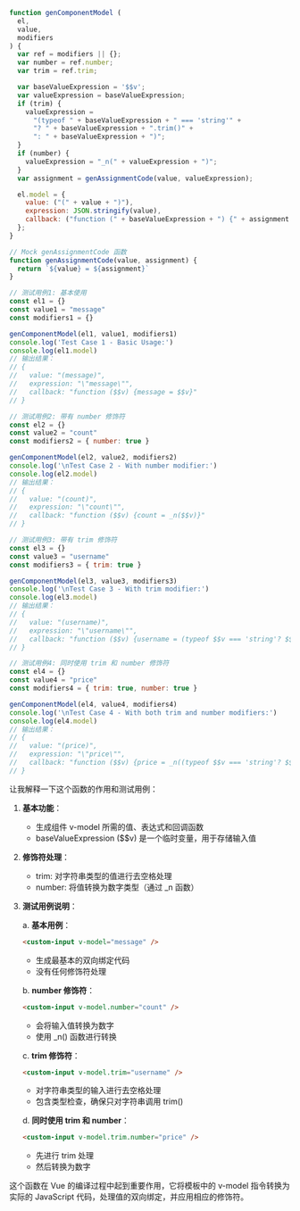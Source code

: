 ```js
function genComponentModel (
  el,
  value,
  modifiers
) {
  var ref = modifiers || {};
  var number = ref.number;
  var trim = ref.trim;

  var baseValueExpression = '$$v';
  var valueExpression = baseValueExpression;
  if (trim) {
    valueExpression =
      "(typeof " + baseValueExpression + " === 'string'" +
      "? " + baseValueExpression + ".trim()" +
      ": " + baseValueExpression + ")";
  }
  if (number) {
    valueExpression = "_n(" + valueExpression + ")";
  }
  var assignment = genAssignmentCode(value, valueExpression);

  el.model = {
    value: ("(" + value + ")"),
    expression: JSON.stringify(value),
    callback: ("function (" + baseValueExpression + ") {" + assignment + "}")
  };
}
```

```javascript
// Mock genAssignmentCode 函数
function genAssignmentCode(value, assignment) {
  return `${value} = ${assignment}`
}

// 测试用例1: 基本使用
const el1 = {}
const value1 = "message"
const modifiers1 = {}

genComponentModel(el1, value1, modifiers1)
console.log('Test Case 1 - Basic Usage:')
console.log(el1.model)
// 输出结果：
// {
//   value: "(message)",
//   expression: "\"message\"",
//   callback: "function ($$v) {message = $$v}"
// }

// 测试用例2: 带有 number 修饰符
const el2 = {}
const value2 = "count"
const modifiers2 = { number: true }

genComponentModel(el2, value2, modifiers2)
console.log('\nTest Case 2 - With number modifier:')
console.log(el2.model)
// 输出结果：
// {
//   value: "(count)",
//   expression: "\"count\"",
//   callback: "function ($$v) {count = _n($$v)}"
// }

// 测试用例3: 带有 trim 修饰符
const el3 = {}
const value3 = "username"
const modifiers3 = { trim: true }

genComponentModel(el3, value3, modifiers3)
console.log('\nTest Case 3 - With trim modifier:')
console.log(el3.model)
// 输出结果：
// {
//   value: "(username)",
//   expression: "\"username\"",
//   callback: "function ($$v) {username = (typeof $$v === 'string'? $$v.trim(): $$v)}"
// }

// 测试用例4: 同时使用 trim 和 number 修饰符
const el4 = {}
const value4 = "price"
const modifiers4 = { trim: true, number: true }

genComponentModel(el4, value4, modifiers4)
console.log('\nTest Case 4 - With both trim and number modifiers:')
console.log(el4.model)
// 输出结果：
// {
//   value: "(price)",
//   expression: "\"price\"",
//   callback: "function ($$v) {price = _n((typeof $$v === 'string'? $$v.trim(): $$v))}"
// }

```

让我解释一下这个函数的作用和测试用例：

1. **基本功能**：
   - 生成组件 v-model 所需的值、表达式和回调函数
   - baseValueExpression ($$v) 是一个临时变量，用于存储输入值

2. **修饰符处理**：
   - trim: 对字符串类型的值进行去空格处理
   - number: 将值转换为数字类型（通过 _n 函数）

3. **测试用例说明**：

   a. **基本用例**：
   ```html
   <custom-input v-model="message" />
   ```
   - 生成最基本的双向绑定代码
   - 没有任何修饰符处理

   b. **number 修饰符**：
   ```html
   <custom-input v-model.number="count" />
   ```
   - 会将输入值转换为数字
   - 使用 _n() 函数进行转换

   c. **trim 修饰符**：
   ```html
   <custom-input v-model.trim="username" />
   ```
   - 对字符串类型的输入进行去空格处理
   - 包含类型检查，确保只对字符串调用 trim()

   d. **同时使用 trim 和 number**：
   ```html
   <custom-input v-model.trim.number="price" />
   ```
   - 先进行 trim 处理
   - 然后转换为数字
   

这个函数在 Vue 的编译过程中起到重要作用，它将模板中的 v-model 指令转换为实际的 JavaScript 代码，处理值的双向绑定，并应用相应的修饰符。